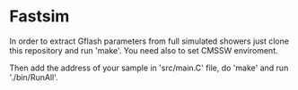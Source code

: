 # Fastsim

In order to extract Gflash parameters from full simulated showers just clone this repository and run 'make'.
You need also to set CMSSW enviroment.

Then add the address of your sample in 'src/main.C' file, do 'make' and run './bin/RunAll'.
